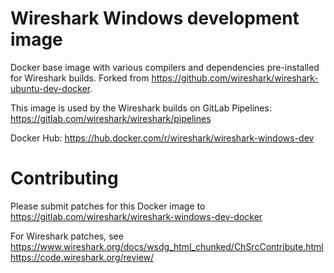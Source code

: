 # Wireshark Windows development image

Docker base image with various compilers and dependencies pre-installed
for Wireshark builds. Forked from
https://github.com/wireshark/wireshark-ubuntu-dev-docker.

This image is used by the Wireshark builds on GitLab Pipelines:
https://gitlab.com/wireshark/wireshark/pipelines

Docker Hub: https://hub.docker.com/r/wireshark/wireshark-windows-dev

# Contributing

Please submit patches for this Docker image to
https://gitlab.com/wireshark/wireshark-windows-dev-docker

For Wireshark patches, see
https://www.wireshark.org/docs/wsdg_html_chunked/ChSrcContribute.html
https://code.wireshark.org/review/
